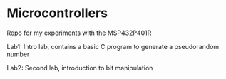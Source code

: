 # Microcontrollers
Repo for my experiments with the MSP432P401R 

Lab1: Intro lab, contains a basic C program to generate a pseudorandom number

Lab2: Second lab, introduction to bit manipulation 
